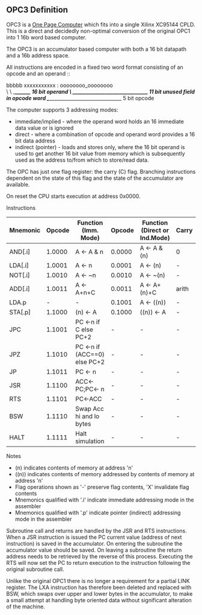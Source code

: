 OPC3 Definition
---------------

OPC3 is a [One Page Computer](.) which fits into a single Xilinx XC95144 CPLD. This is a direct
and decidedly non-optimal conversion of the original OPC1 into 1 16b word based computer.

The OPC3 is an accumulator based computer with both a 16 bit datapath and a 16b address space.

All instructions are encoded in a fixed two word format consisting of an opcode and an operand ::

  bbbbb xxxxxxxxxxx : oooooooo_oooooooo       
    \        \               \________\______  16 bit operand
     \        \______________________________  11 bit unused field in opcode word
      \______________________________________   5 bit opcode

The computer supports 3 addressing modes:

   * immediate/implied - where the operand word holds an 16 immediate data value or is ignored
   * direct - where a combination of opcode and operand word provides a 16 bit data address
   * indirect (pointer) - loads and stores only, where the 16 bit operand is used to get another
     16 bit value from memory which is subsequently used as the address to/from which
     to store/read data.

The OPC has just one flag register: the carry (C) flag. Branching instructions dependent on the
state of this flag and the state of the accumulator are available.

On reset the CPU starts execution at address 0x0000.

Instructions

| Mnemonic | Opcode  | Function (Imm. Mode)          | Opcode | Function (Direct or Ind.Mode)| Carry |
|----------|---------|-------------------------------|--------|------------------------------|-------|
| AND[.i]  | 1.0000  | A <- A & n                    | 0.0000 | A <- A & (n)                 | 0     |
| LDA[.i]  | 1.0001  | A <- n                        | 0.0001 | A <- (n)                     | -     |
| NOT[.i]  | 1.0010  | A <- ~n                       | 0.0010 | A <- ~(n)                    | -     |
| ADD[.i]  | 1.0011  | A <- A+n+C                    | 0.0011 | A <- A+(n)+C                 | arith |
| LDA.p    | -       | -                             | 0.1001 | A <- ((n))                   | -     |
| STA[.p]  | 1.1000  | (n) <- A                      | 0.1000 | ((n)) <- A                   | -     |
| JPC      | 1.1001  | PC <-n if C else PC+2         | -      | -                            | -     |
| JPZ      | 1.1010  | PC <-n if (ACC==0) else PC+2  | -      | -                            | -     |
| JP       | 1.1011  | PC <- n                       | -      | -                            | -     |
| JSR      | 1.1100  | ACC<-PC;PC<- n                | -      | -                            | -     |
| RTS      | 1.1101  | PC<-ACC                       | -      | -                            | -     |
| BSW      | 1.1110  | Swap Acc hi and lo bytes      | -      | -                            | -     |
| HALT     | 1.1111  | Halt simulation               | -      | -                            | -     |

Notes

  * (n) indicates contents of memory at address 'n'
  * ((n)) indicates contents of memory addressed by contents of memory at address 'n'
  * Flag operations shown as '-' preserve flag contents, 'X' invalidate flag contents
  * Mnemonics qualified with '.i' indicate immediate addressing mode in the assembler
  * Mnemonics qualified with '.p' indicate pointer (indirect) addressing mode in the assembler

Subroutine call and returns are handled by the JSR and RTS instructions. When a JSR
instruction is issued the PC current value (address of next instruction) is saved in
the accumulator. On entering the subroutine the accumulator value should be saved. On
leaving a subroutine the return address needs to be retrieved by the reverse of this process.
Executing the RTS will now set the PC to return execution to the instruction following the
original subroutine call.

Unlike the original OPC1 there is no longer a requirement for a partial LINK register. The LXA instruction
has therefore been deleted and replaced with BSW, which swaps over upper and lower bytes in the accumulator,
to make a small attempt at handling byte oriented data without significant alteration of the machine.
